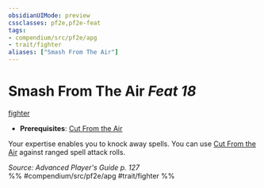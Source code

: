 ```yaml
---
obsidianUIMode: preview
cssclasses: pf2e,pf2e-feat
tags:
- compendium/src/pf2e/apg
- trait/fighter
aliases: ["Smash From The Air"]
---
```

# Smash From The Air  *Feat 18*  
[fighter](rules/traits/fighter.md "Fighter Class Trait")  

- **Prerequisites**: [Cut From the Air](compendium/feats/cut-from-the-air-apg.md)

Your expertise enables you to knock away spells. You can use [Cut From the Air](compendium/feats/cut-from-the-air-apg.md) against ranged spell attack rolls.

*Source: Advanced Player's Guide p. 127*  
%% #compendium/src/pf2e/apg #trait/fighter %%